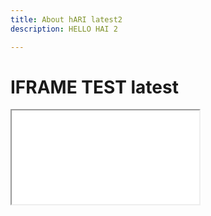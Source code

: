 ```yaml
---
title: About hARI latest2
description: HELLO HAI 2

---
```

<h1>IFRAME TEST latest</h1>

<iframe src="[https://www.headrun.com](https://www.headrun.com/ "https://www.headrun.com/")"></iframe>
